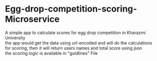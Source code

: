 # Egg-drop-competition-scoring-Microservice

A simple app to calculate scores for egg drop competition in Kharazmi University <br>
the app would get the data using url-encoded and will do the calculations for scoring, then it will return users names and total score using json <br>
the scoring logic is available in "guidlines" File <br>
